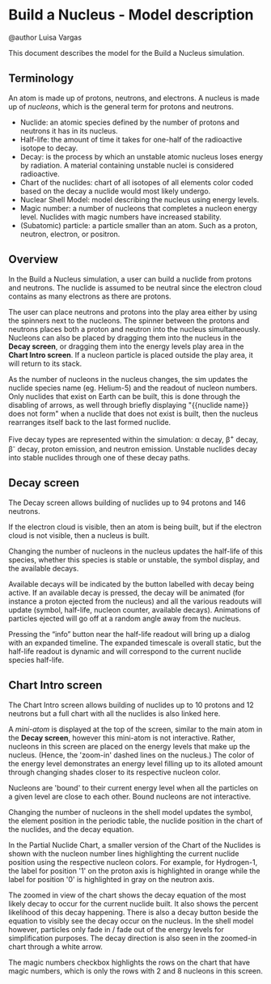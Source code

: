 # Build a Nucleus - Model description

@author Luisa Vargas

This document describes the model for the Build a Nucleus simulation.<br>

## Terminology

An atom is made up of protons, neutrons, and electrons. A nucleus is made up of _nucleons_, which is the general term
for protons and neutrons.

- Nuclide: an atomic species defined by the number of protons and neutrons it has in its nucleus.
- Half-life: the amount of time it takes for one-half of the radioactive isotope to decay.
- Decay: is the process by which an unstable atomic nucleus loses energy by radiation. A material containing unstable
  nuclei is considered radioactive.
- Chart of the nuclides: chart of all isotopes of all elements color coded based on the decay a nuclide would most
  likely undergo.
- Nuclear Shell Model: model describing the nucleus using energy levels.
- Magic number: a number of nucleons that completes a nucleon energy level. Nuclides with magic numbers have increased
  stability.
- (Subatomic) particle: a particle smaller than an atom. Such as a proton, neutron, electron, or positron.

## Overview

In the Build a Nucleus simulation, a user can build a nuclide from protons and neutrons. The nuclide is assumed to be
neutral since the electron cloud contains as many electrons as there are protons.

The user can place neutrons and protons into the play area either by using the spinners next to the nucleons. The
spinner between the protons and neutrons places both a proton and neutron into the nucleus simultaneously.
Nucleons can also be placed by dragging them into the nucleus in the **Decay screen**, or dragging them into the energy
levels play area in the **Chart Intro screen**. If a nucleon particle is placed outside the play area, it will return to
its stack.

As the number of nucleons in the nucleus changes, the sim updates the nuclide species name (eg. Helium-5) and the
readout of nucleon numbers. Only nuclides that exist on Earth can be built, this is done through the disabling of
arrows, as well through briefly displaying "{{nuclide name}} does not form" when a nuclide that does not exist is built,
then the nucleus rearranges itself back to the last formed nuclide.

Five decay types are represented within the simulation: α decay, β<sup>+</sup> decay, β<sup>-</sup> decay, proton
emission, and neutron emission. Unstable nuclides decay into stable nuclides through one of these decay paths.

## Decay screen

The Decay screen allows building of nuclides up to 94 protons and 146 neutrons.

If the electron cloud is visible, then an atom is being built, but if the electron cloud is not visible, then a nucleus
is built.

Changing the number of nucleons in the nucleus updates the half-life of this species, whether this species is stable or
unstable, the symbol display, and the available decays.

Available decays will be indicated by the button labelled with decay being active. If an available decay is pressed, the
decay will be animated (for instance a proton ejected from the nucleus) and all the various readouts will update
(symbol, half-life, nucleon counter, available decays). Animations of particles ejected will go off at a random angle
away from the nucleus.

Pressing the “info” button near the half-life readout will bring up a dialog with an expanded timeline. The expanded
timescale is overall static, but the half-life readout is dynamic and will correspond to the current nuclide species
half-life.

## Chart Intro screen

The Chart Intro screen allows building of nuclides up to 10 protons and 12 neutrons but a full chart with all the
nuclides is also linked here.

A _mini-atom_ is displayed at the top of the screen, similar to the main atom in the **Decay screen**, however this
mini-atom is not interactive. Rather, nucleons in this screen are placed on the energy levels that make up the nucleus.
(Hence, the 'zoom-in' dashed lines on the nucleus.) The color of the energy level demonstrates an energy level filling
up to its alloted amount through changing shades closer to its respective nucleon color.

Nucleons are 'bound' to their current energy level when all the particles on a given level are close to each other.
Bound nucleons are not interactive.

Changing the number of nucleons in the shell model updates the symbol, the element position in the periodic table, the
nuclide position in the chart of the nuclides, and the decay equation.

In the Partial Nuclide Chart, a smaller version of the Chart of the Nuclides is shown with the nucleon number lines
highlighting the current nuclide position using the respective nucleon colors. For example, for Hydrogen-1, the label
for position '1' on the proton axis is highlighted in orange while the label for position '0' is highlighted in gray
on the neutron axis.

The zoomed in view of the chart shows the decay equation of the most likely decay to occur for the current nuclide
built. It also shows the percent likelihood of this decay happening. There is also a decay button beside the equation to
visibly see the decay occur on the nucleus. In the shell model however, particles only fade in / fade out of the energy
levels for simplification purposes. The decay direction is also seen in the zoomed-in chart through a white arrow.

The magic numbers checkbox highlights the rows on the chart that have magic numbers, which is only the rows with 2 and
8 nucleons in this screen.